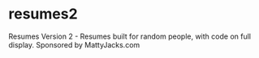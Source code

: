 # resumes2
Resumes Version 2 - Resumes built for random people, with code on full display. Sponsored by MattyJacks.com

